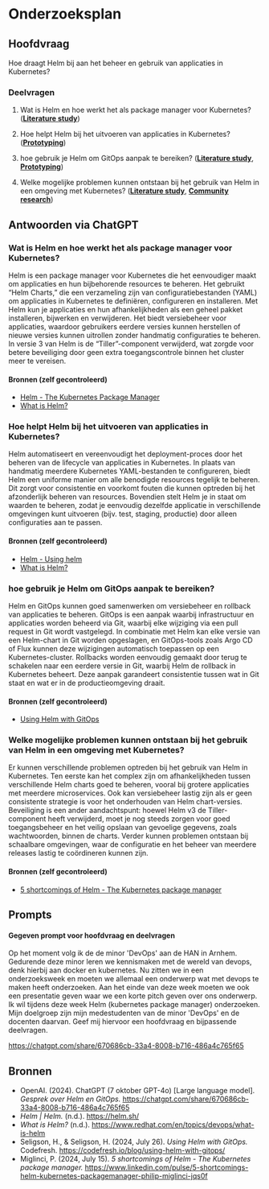 # Onderzoeksplan

## Hoofdvraag
Hoe draagt Helm bij aan het beheer en gebruik van applicaties in Kubernetes?

### Deelvragen

1. Wat is Helm en hoe werkt het als package manager voor Kubernetes? ([**Literature study**](https://www.ictresearchmethods.nl/library/literature-study/))

2. Hoe helpt Helm bij het uitvoeren van applicaties in Kubernetes? ([**Prototyping**](https://www.ictresearchmethods.nl/workshop/prototyping/))

3. hoe gebruik je Helm om GitOps aanpak te bereiken? ([**Literature study**](https://www.ictresearchmethods.nl/library/literature-study/), [**Prototyping**](https://www.ictresearchmethods.nl/workshop/prototyping/))

4. Welke mogelijke problemen kunnen ontstaan bij het gebruik van Helm in een omgeving met Kubernetes? ([**Literature study**](https://www.ictresearchmethods.nl/library/literature-study/), [**Community research**](https://www.ictresearchmethods.nl/library/community-research/))

## Antwoorden via ChatGPT

### Wat is Helm en hoe werkt het als package manager voor Kubernetes?
Helm is een package manager voor Kubernetes die het eenvoudiger maakt om applicaties en hun bijbehorende resources te beheren. Het gebruikt “Helm Charts,” die een verzameling zijn van configuratiebestanden (YAML) om applicaties in Kubernetes te definiëren, configureren en installeren. Met Helm kun je applicaties en hun afhankelijkheden als een geheel pakket installeren, bijwerken en verwijderen. Het biedt versiebeheer voor applicaties, waardoor gebruikers eerdere versies kunnen herstellen of nieuwe versies kunnen uitrollen zonder handmatig configuraties te beheren. In versie 3 van Helm is de “Tiller”-component verwijderd, wat zorgde voor betere beveiliging door geen extra toegangscontrole binnen het cluster meer te vereisen.

#### Bronnen (zelf gecontroleerd)
- [Helm - The Kubernetes Package Manager](https://helm.sh/)
- [What is Helm?](https://www.redhat.com/en/topics/devops/what-is-helm)

### Hoe helpt Helm bij het uitvoeren van applicaties in Kubernetes?
Helm automatiseert en vereenvoudigt het deployment-proces door het beheren van de lifecycle van applicaties in Kubernetes. In plaats van handmatig meerdere Kubernetes YAML-bestanden te configureren, biedt Helm een uniforme manier om alle benodigde resources tegelijk te beheren. Dit zorgt voor consistentie en voorkomt fouten die kunnen optreden bij het afzonderlijk beheren van resources. Bovendien stelt Helm je in staat om waarden te beheren, zodat je eenvoudig dezelfde applicatie in verschillende omgevingen kunt uitvoeren (bijv. test, staging, productie) door alleen configuraties aan te passen.

#### Bronnen (zelf gecontroleerd)
- [Helm - Using helm](https://helm.sh/docs/intro/using_helm/)
- [What is Helm?](https://www.redhat.com/en/topics/devops/what-is-helm)

### hoe gebruik je Helm om GitOps aanpak te bereiken?
Helm en GitOps kunnen goed samenwerken om versiebeheer en rollback van applicaties te beheren. GitOps is een aanpak waarbij infrastructuur en applicaties worden beheerd via Git, waarbij elke wijziging via een pull request in Git wordt vastgelegd. In combinatie met Helm kan elke versie van een Helm-chart in Git worden opgeslagen, en GitOps-tools zoals Argo CD of Flux kunnen deze wijzigingen automatisch toepassen op een Kubernetes-cluster. Rollbacks worden eenvoudig gemaakt door terug te schakelen naar een eerdere versie in Git, waarbij Helm de rollback in Kubernetes beheert. Deze aanpak garandeert consistentie tussen wat in Git staat en wat er in de productieomgeving draait.

#### Bronnen (zelf gecontroleerd)
- [Using Helm with GitOps](https://codefresh.io/blog/using-helm-with-gitops/)

### Welke mogelijke problemen kunnen ontstaan bij het gebruik van Helm in een omgeving met Kubernetes?
Er kunnen verschillende problemen optreden bij het gebruik van Helm in Kubernetes. Ten eerste kan het complex zijn om afhankelijkheden tussen verschillende Helm charts goed te beheren, vooral bij grotere applicaties met meerdere microservices. Ook kan versiebeheer lastig zijn als er geen consistente strategie is voor het onderhouden van Helm chart-versies. Beveiliging is een ander aandachtspunt: hoewel Helm v3 de Tiller-component heeft verwijderd, moet je nog steeds zorgen voor goed toegangsbeheer en het veilig opslaan van gevoelige gegevens, zoals wachtwoorden, binnen de charts. Verder kunnen problemen ontstaan bij schaalbare omgevingen, waar de configuratie en het beheer van meerdere releases lastig te coördineren kunnen zijn.

#### Bronnen (zelf gecontroleerd)
- [5 shortcomings of Helm - The Kubernetes package manager](https://www.linkedin.com/pulse/5-shortcomings-helm-kubernetes-packagemanager-philip-miglinci-jqs0f)

## Prompts
#### Gegeven prompt voor hoofdvraag en deelvragen
Op het moment volg ik de de minor 'DevOps' aan de HAN in Arnhem. Gedurende deze minor leren we kennismaken met de wereld van devops, denk hierbij aan docker en kubernetes. Nu zitten we in een onderzoeksweek en moeten we allemaal een onderwerp wat met devops te maken heeft onderzoeken. Aan het einde van deze week moeten we ook een presentatie geven waar we een korte pitch geven over ons onderwerp. Ik wil tijdens deze week Helm (kubernetes package manager) onderzoeken. Mijn doelgroep zijn mijn medestudenten van de minor 'DevOps' en de docenten daarvan. Geef mij hiervoor een hoofdvraag en bijpassende deelvragen.

https://chatgpt.com/share/670686cb-33a4-8008-b716-486a4c765f65 

## Bronnen
- OpenAI. (2024). ChatGPT (7 oktober GPT-4o) [Large language model]. *Gesprek over Helm en GitOps.* https://chatgpt.com/share/670686cb-33a4-8008-b716-486a4c765f65 
- *Helm | Helm.* (n.d.). https://helm.sh/
- *What is Helm?* (n.d.). https://www.redhat.com/en/topics/devops/what-is-helm
- Seligson, H., & Seligson, H. (2024, July 26). *Using Helm with GitOps.* Codefresh. https://codefresh.io/blog/using-helm-with-gitops/
- Miglinci, P. (2024, July 15). *5 shortcomings of Helm - The Kubernetes package manager.* https://www.linkedin.com/pulse/5-shortcomings-helm-kubernetes-packagemanager-philip-miglinci-jqs0f


